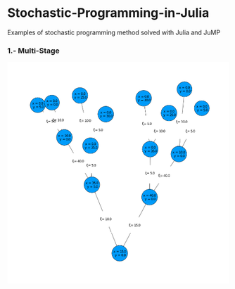 # Stochastic-Programming-in-Julia
Examples of stochastic programming method solved with Julia and JuMP


### 1.- Multi-Stage



![decisions](/Multi-Stage%20Optimization/decisions.png)
